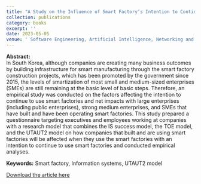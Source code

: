 ```yaml
---
title: "A Study on the Influence of Smart Factory’s Intention to Continue to Use on the Management Effect of Enterprises"
collection: publications
category: books
excerpt: ''
date: 2023-05-05
venue: ' Software Engineering, Artificial Intelligence, Networking and Parallel/Distributed Computing'
---
```


**Abstract:** <br>
In South Korea, although companies are creating many business outcomes by building infrastructure for smart manufacturing through the smart factory construction projects, which has been promoted by the government since 2015, the levels of smartization of most small and medium-sized enterprises (SMEs) are still remaining at the basic level of basic steps. Therefore, an empirical study was conducted on the factors affecting the intention to continue to use smart factories and net impacts with large enterprises (including public enterprises), strong medium enterprises, and SMEs that have built and have been operating smart factories. This study prepared a questionnaire targeting executives and employees working at companies with a research model that combines the IS success model, the TOE model, and the UTAUT2 model on how companies that built and are using smart factories will be affected when they use the smart factories with an intention to continue to use smart factories and conducted empirical analyses. <br>

**Keywords:** Smart factory, Information systems, UTAUT2 model

[Download the article here](https://link.springer.com/chapter/10.1007/978-3-031-26135-0_9)
